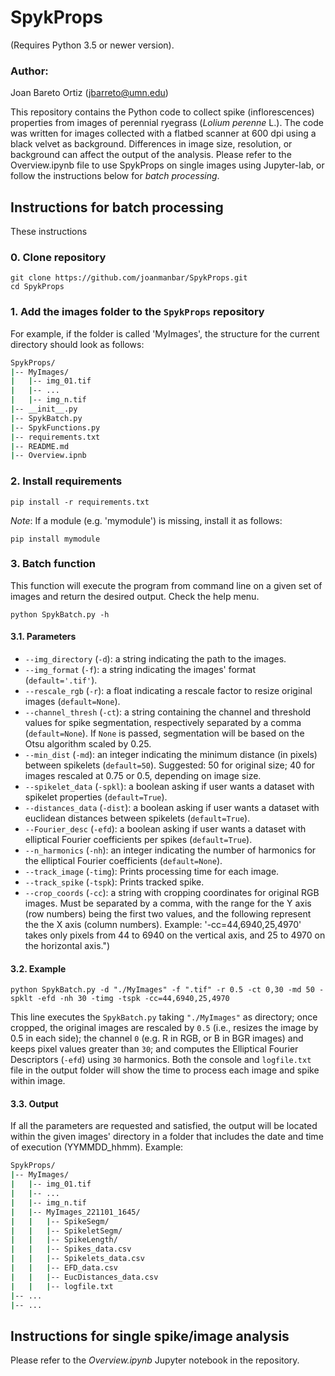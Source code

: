 # SpykProps
(Requires Python 3.5 or newer version).

### Author:
Joan Bareto Ortiz (jbarreto@umn.edu)

This repository contains the Python code to collect spike (inflorescences) properties from images of perennial ryegrass (_Lolium perenne_ L.). The code was written for images collected with a flatbed scanner at 600 dpi using a black velvet as background. Differences in image size, resolution, or background can affect the output of the analysis. Please refer to the Overview.ipynb file to use SpykProps on single images using Jupyter-lab, or follow the instructions below for *batch processing*.

## Instructions for batch processing
These instructions

### 0. Clone repository
```
git clone https://github.com/joanmanbar/SpykProps.git
cd SpykProps
```

### 1. Add the images folder to the `SpykProps` repository
For example, if the folder is called 'MyImages', the structure for the current directory should look as follows:

```bash
SpykProps/
|-- MyImages/
|   |-- img_01.tif
|   |-- ...
|   |-- img_n.tif
|-- __init__.py
|-- SpykBatch.py
|-- SpykFunctions.py
|-- requirements.txt  
|-- README.md
|-- Overview.ipnb
```

### 2. Install requirements
```
pip install -r requirements.txt
```
*Note*: If a module (e.g. 'mymodule') is missing, install it as follows:

```
pip install mymodule
```

### 3. Batch function
This function will execute the program from command line on a given set of images and return the desired output. Check the help menu.
```
python SpykBatch.py -h
```

#### 3.1. Parameters

- `--img_directory` (`-d`): a string indicating the path to the images.
- `--img_format` (`-f`): a string indicating the images' format (`default='.tif'`).
- `--rescale_rgb` (`-r`): a float indicating a rescale factor to resize original images (`default=None`).
- `--channel_thresh` (`-ct`): a string containing the channel and threshold values for spike segmentation, respectively separated by a comma (`default=None`). If `None` is passed, segmentation will be based on the Otsu algorithm scaled by 0.25.
- `--min_dist` (`-md`): an integer indicating the minimum distance (in pixels) between spikelets (`default=50`). Suggested: 50 for original size; 40 for images rescaled at 0.75 or 0.5, depending on image size.
- `--spikelet_data` (`-spkl`): a boolean asking if user wants a dataset with spikelet properties (`default=True`).
- `--distances_data` (`-dist`): a boolean asking if user wants a dataset with euclidean distances between spikelets (`default=True`).
- `--Fourier_desc` (`-efd`): a boolean asking if user wants a dataset with elliptical Fourier coefficients per spikes (`default=True`).
- `--n_harmonics` (`-nh`): an integer indicating the number of harmonics for the elliptical Fourier coefficients (`default=None`).
- `--track_image`  (`-timg`): Prints processing time for each image.
- `--track_spike` (`-tspk`):   Prints tracked spike.
- `--crop_coords` (`-cc`): a string with cropping coordinates for original RGB images. Must be separated by a comma, with the range for the Y axis (row numbers) being the first two values, and the following represent the the X axis (column numbers). Example: '-cc=44,6940,25,4970' takes only pixels from 44 to 6940 on the vertical axis, and 25 to 4970 on the horizontal axis.")


#### 3.2. Example
```
python SpykBatch.py -d "./MyImages" -f ".tif" -r 0.5 -ct 0,30 -md 50 -spklt -efd -nh 30 -timg -tspk -cc=44,6940,25,4970
```

This line executes the `SpykBatch.py` taking `"./MyImages"` as directory; once cropped, the original images are rescaled by `0.5` (i.e., resizes the image by 0.5 in each side); the channel `0` (e.g. R in RGB, or B in BGR images) and keeps pixel values greater than `30`; and computes the Elliptical Fourier Descriptors (`-efd`) using `30` harmonics. Both the console and `logfile.txt` file in the output folder will show the time to process each image and spike within image.


#### 3.3. Output
If all the parameters are requested and satisfied, the output will be located within the given images' directory in a folder that includes the date and time of execution (YYMMDD_hhmm). Example:

```bash
SpykProps/
|-- MyImages/
|   |-- img_01.tif
|   |-- ...
|   |-- img_n.tif
|   |-- MyImages_221101_1645/
|   |   |-- SpikeSegm/
|   |   |-- SpikeletSegm/
|   |   |-- SpikeLength/
|   |   |-- Spikes_data.csv
|   |   |-- Spikelets_data.csv
|   |   |-- EFD_data.csv
|   |   |-- EucDistances_data.csv
|   |   |-- logfile.txt
|-- ...
|-- ...
```

## Instructions for single spike/image analysis
Please refer to the *Overview.ipynb* Jupyter notebook in the repository.

